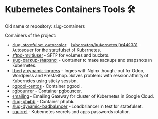 # Kubernetes Containers Tools 🛠️
Old name of repository: slug-containers

Containers of the project:

* [slug-statefulset-autoscaler](https://github.com/Tedezed/kubernetes-containers-tools/tree/master/statefulset_autoscaler) - [kubernetes/kubernetes [#44033]](https://github.com/kubernetes/kubernetes/issues/44033) - Autoscaler for the statefulset of Kubernetes.
* [sftpd-multiuser](https://github.com/Tedezed/kubernetes-containers-tools/tree/master/sftp-multiuser) - SFTP for volumes and buckets.
* [slug-backup-snapshot](https://github.com/Tedezed/kubernetes-containers-tools/tree/master/backup-db-cron) - Container to make backups and snapshots in Kubernetes.
* [liberty-dynamic-ingress](https://github.com/Tedezed/kubernetes-containers-tools/tree/master/liberty) - Ingres with Nginx thought-out for Odoo, Wordperss and PrestaShop. Solves problems with session affinity of Kubernetes using sticky session.
* [pgpool-centos](https://github.com/Tedezed/kubernetes-containers-tools/tree/master/pgpool) - Container pgpool.
* [pgbouncer](https://github.com/Tedezed/kubernetes-containers-tools/tree/master/pgbouncer) - Container pgbouncer.
* [emailing](https://github.com/Tedezed/kubernetes-containers-tools/tree/master/emailing) - Emailing Gateway for cluster of Kubernetes in Google Cloud.
* [slug-phpbb](https://github.com/Tedezed/kubernetes-containers-tools/tree/master/phpbb) - Container phpbb.
* [slug-dynamic-loadbalancer](https://github.com/Tedezed/kubernetes-containers-tools/tree/master/dynamic_loadbalancer) - Loadbalancer in test for statefulset.
* [squirrel](https://github.com/Tedezed/kubernetes-containers-tools/tree/master/squirrel) - Kubernetes secrets and apps passwords rotation.
